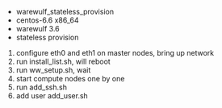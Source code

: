 * warewulf_stateless_provision
* centos-6.6 x86_64
* warewulf 3.6
* stateless provision

1. configure eth0 and eth1 on master nodes, bring up network
2. run install_list.sh, will reboot 
3. run ww_setup.sh, wait
4. start compute nodes one by one
5. run add_ssh.sh
6. add user add_user.sh
